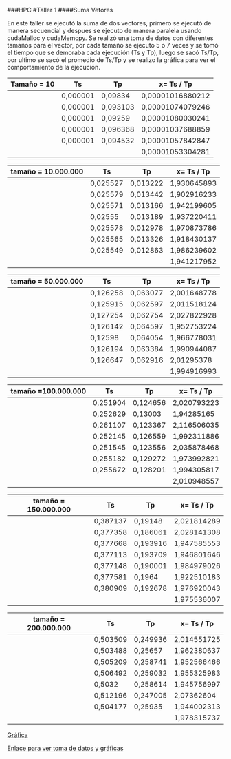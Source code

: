 ###HPC
#Taller 1
####Suma Vetores

En este taller se ejecutó la suma de dos vectores, primero se ejecutó de manera secuencial y despues se ejecuto de manera paralela
usando cudaMalloc y cudaMemcpy. 
Se realizó una toma de datos con diferentes tamaños para el vector, por cada tamaño se ejecuto 5 o 7 veces y se tomó el tiempo
que se demoraba cada ejecución (Ts y Tp), luego se sacó Ts/Tp, por ultimo se sacó el promedio de Ts/Tp y se realizo la gráfica
para ver el comportamiento de la ejecución.

Tamaño = 10 |   Ts       | Tp          | x= Ts / Tp           
------------|------------|-------------|-----------------     
            |0,000001    |0,09834      |0,00001016880212                          
            |0,000001    |0,093103     |0,00001074079246                          
            |0,000001    |0,09259|0,00001080030241                                
            |0,000001|0,096368|0,00001037688859                                   
            |0,000001|0,094532|0,00001057842847                                   
            |         |         |0,00001053304281                                 
                                                                                  
tamaño = 10.000.000|    Ts    |     Tp    |x= Ts / Tp                                                   
-------------------|----------|-----------|-----------
                   |0,025527|0,013222|1,930645893
                   |0,025579|0,013442|1,902916233
                   |0,025571|0,013166|1,942199605
                   |0,02555	|0,013189|1,937220411
                   |0,025578	|0,012978|1,970873786
                   |0,025565|	0,013326|1,918430137
                   |0,025549|	0,012863|1,986239602
                   | | |1,941217952

tamaño = 50.000.000|    Ts    |     Tp     |x= Ts / Tp
-------------------|----------|------------|-----------
                   |0,126258 |	0,063077|2,001648778
                   |0,125915|	0,062597|2,011518124
                   |0,127254|	0,062754|2,027822928
                   |0,126142	|0,064597|1,952753224
                   |0,12598	|0,064054|1,966778031
                   |0,126194	|0,063384|1,990944087
                   |0,126647	|0,062916|2,01295378
                   | | |1,994916993

tamaño =100.000.000|    Ts    |     Tp     |x= Ts / Tp
-------------------|----------|------------|-----------
                   |0,251904	|0,124656|2,020793223
                   |0,252629	|0,13003|1,94285165
                   |0,261107	|0,123367|2,116506035
                   |0,252145	|0,126559|1,992311886
                   |0,251545	|0,123556|2,035878468
                   |0,255182	|0,129272|1,973992821
                   |0,255672	|0,128201|1,994305817
                   | | |2,010948557


tamaño = 150.000.000|     Ts     |Tp         |x= Ts / Tp
 --------------------|------------|-----------|--------------
            |0,387137|0,19148|2,021814289
            |0,377358|0,186061|2,028141308
            |0,377668|0,193916|1,947585553
            |0,377113|0,193709|1,946801646
            |0,377148|0,190001|1,984979026
            |0,377581|0,1964|1,922510183
            |0,380909|0,192678|1,976920043
            | | |1,975536007  

tamaño = 200.000.000|     Ts     |Tp         |x= Ts / Tp
 --------------------|------------|-----------|--------------
                     |0,503509|	0,249936|2,014551725
                     |0,503488|	0,25657|1,962380637
                     |0,505209|	0,258741|1,952566466
            |0,506492|	0,259032|1,955325983
            |0,5032|	0,258614|1,945756997
            |0,512196|	0,247005|2,07362604
            |0,504177|	0,25935|1,944002313
            | | |1,978315737
 
 [Gráfica ](https://drive.google.com/file/d/0B9HRYqVculBbdlVUbThyS21VUE0/view?usp=sharing)
 
[Enlace para ver toma de datos y gráficas](https://docs.google.com/spreadsheets/d/1n-hjtcWSAYgRCqzw0lMCroT37GhxgKNCfioGPcaBwhQ/edit?usp=sharing)
